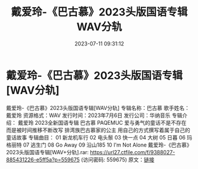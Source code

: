 ﻿---
title: 戴爱玲-《巴古慕》2023头版国语专辑WAV分轨
date: 2023-07-11 09:31:12
categories: WAV车载音乐、镜像
tags: 华语中文
---
# 戴爱玲-《巴古慕》2023头版国语专辑[WAV分轨]

戴爱玲-《巴古慕》2023头版国语专辑[WAV分轨]
专辑名称：巴古慕
歌手姓名：戴爱玲
资源格式：WAV
发行时间：2023年7月6日
发行公司：华纳音乐
专辑介绍：
戴爱玲 2023全新国语专辑
巴古慕 PAQEMUC
爱与勇气的童话不是不存在
而是被时间推移不断改写
排湾族巴古慕家的公主
用自己的方式撰写着属于自己的童话故事
专辑曲目：
01 新龙机车行
02 电头鬃
03 快一点
04 大树
05 日暮
06 玛格丽特
07 逃生门
08 Go Away
09 沿山185
10 I'm Not Alone
戴爱玲-《巴古慕》2023头版国语专辑[WAV+分轨].rar: https://url27.ctfile.com/f/9388027-885431226-e5ff5a?p=559675
(访问密码: 559675)
原文：[链接](https://blog.sina.com.cn/s/blog_1647c7e76010312nm.html)